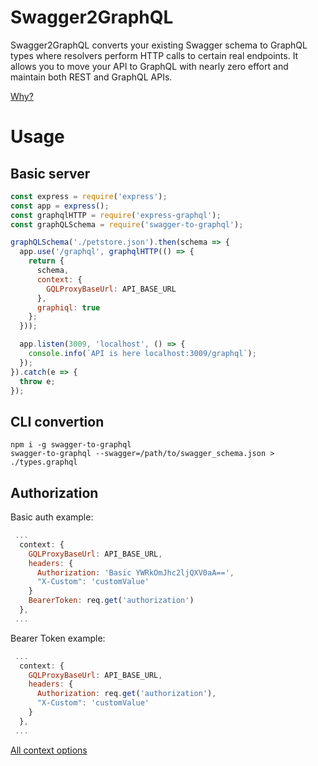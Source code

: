 # Swagger2GraphQL

Swagger2GraphQL converts your existing Swagger schema to GraphQL types where resolvers perform HTTP calls to certain real endpoints.
It allows you to move your API to GraphQL with nearly zero effort and maintain both REST and GraphQL APIs.

<a href="https://medium.com/@raxwunter/moving-existing-api-from-rest-to-graphql-205bab22c184">Why?</a>

# Usage

## Basic server

```js
const express = require('express');
const app = express();
const graphqlHTTP = require('express-graphql');
const graphQLSchema = require('swagger-to-graphql');

graphQLSchema('./petstore.json').then(schema => {
  app.use('/graphql', graphqlHTTP(() => {
    return {
      schema,
      context: {
        GQLProxyBaseUrl: API_BASE_URL
      },
      graphiql: true
    };
  }));

  app.listen(3009, 'localhost', () => {
    console.info(`API is here localhost:3009/graphql`);
  });
}).catch(e => {
  throw e;
});
```

## CLI convertion

```
npm i -g swagger-to-graphql
swagger-to-graphql --swagger=/path/to/swagger_schema.json > ./types.graphql
```
## Authorization

Basic auth example:
```js
 ...
  context: {
    GQLProxyBaseUrl: API_BASE_URL,
    headers: {
      Authorization: 'Basic YWRkOmJhc2ljQXV0aA==',
      "X-Custom": 'customValue'
    }
    BearerToken: req.get('authorization')
  },
 ...
```

Bearer Token example:
```js
 ...
  context: {
    GQLProxyBaseUrl: API_BASE_URL,
    headers: {
      Authorization: req.get('authorization'),
      "X-Custom": 'customValue'
    }
  },
 ...
```

<a href="https://github.com/yarax/swagger-to-graphql/blob/master/src/types.js#L3"> All context options </a>
